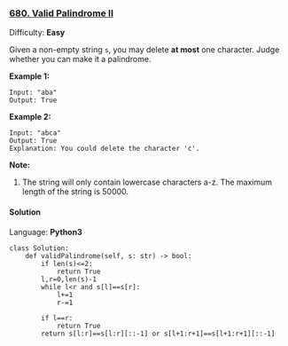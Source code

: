 ### [680\. Valid Palindrome II](https://leetcode.com/problems/valid-palindrome-ii/)

Difficulty: **Easy**


Given a non-empty string `s`, you may delete **at most** one character. Judge whether you can make it a palindrome.

**Example 1:**  

```
Input: "aba"
Output: True
```

**Example 2:**  

```
Input: "abca"
Output: True
Explanation: You could delete the character 'c'.
```

**Note:**  

1.  The string will only contain lowercase characters a-z. The maximum length of the string is 50000.


#### Solution

Language: **Python3**

```python3
class Solution:
    def validPalindrome(self, s: str) -> bool:
        if len(s)<=2:
            return True
        l,r=0,len(s)-1
        while l<r and s[l]==s[r]:
            l+=1
            r-=1
        
        if l==r:
            return True
        return s[l:r]==s[l:r][::-1] or s[l+1:r+1]==s[l+1:r+1][::-1]
        
```